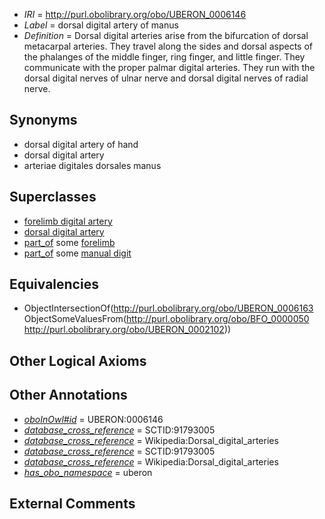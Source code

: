  * *IRI* = http://purl.obolibrary.org/obo/UBERON_0006146
 * *Label* = dorsal digital artery of manus
 * *Definition* = Dorsal digital arteries arise from the bifurcation of dorsal metacarpal arteries. They travel along the sides and dorsal aspects of the phalanges of the middle finger, ring finger, and little finger. They communicate with the proper palmar digital arteries. They run with the dorsal digital nerves of ulnar nerve and dorsal digital nerves of radial nerve.

## Synonyms

 * dorsal digital artery of hand
 * dorsal digital artery
 * arteriae digitales dorsales manus

## Superclasses

 * [forelimb digital artery](../../UBERON/53/UBERON_0004553.md)
 * [dorsal digital artery](../../UBERON/63/UBERON_0006163.md)
 * [part_of](../../BFO/50/BFO_0000050.md) some [forelimb](../../UBERON/02/UBERON_0002102.md)
 * [part_of](../../BFO/50/BFO_0000050.md) some [manual digit](../../UBERON/89/UBERON_0002389.md)

## Equivalencies

 * ObjectIntersectionOf(<http://purl.obolibrary.org/obo/UBERON_0006163> ObjectSomeValuesFrom(<http://purl.obolibrary.org/obo/BFO_0000050> <http://purl.obolibrary.org/obo/UBERON_0002102>))

## Other Logical Axioms


## Other Annotations

 * *[oboInOwl#id](../../id/oboInOwl#id.md)* = UBERON:0006146
 * *[database_cross_reference](../../ef/oboInOwl#hasDbXref.md)* = SCTID:91793005
 * *[database_cross_reference](../../ef/oboInOwl#hasDbXref.md)* = Wikipedia:Dorsal_digital_arteries
 * *[database_cross_reference](../../ef/oboInOwl#hasDbXref.md)* = SCTID:91793005
 * *[database_cross_reference](../../ef/oboInOwl#hasDbXref.md)* = Wikipedia:Dorsal_digital_arteries
 * *[has_obo_namespace](../../ce/oboInOwl#hasOBONamespace.md)* = uberon

## External Comments

